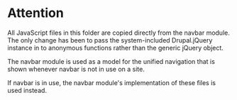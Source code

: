 # Attention

All JavaScript files in this folder are copied directly from the navbar module.
The only change has been to pass the system-included Drupal.jQuery instance
in to anonymous functions rather than the generic jQuery object.

The navbar module is used as a model for the unified navigation that is shown
whenever navbar is not in use on a site.

If navbar is in use, the navbar module's implementation of these files is
used instead.
